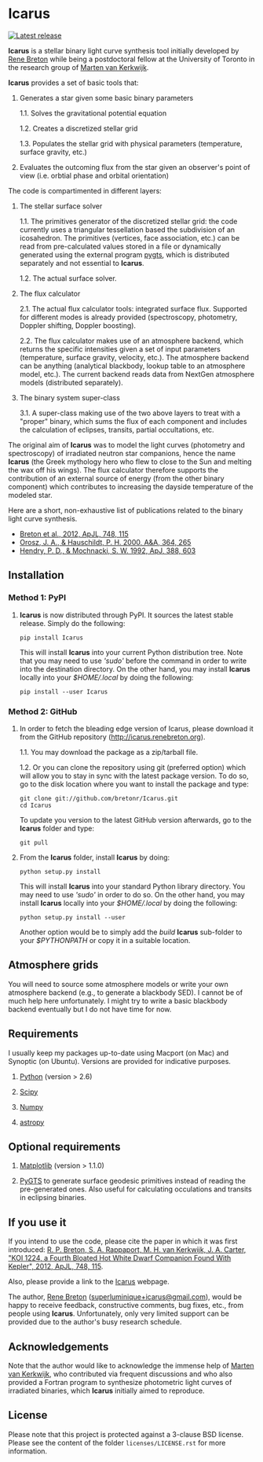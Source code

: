 # Icarus

[![Latest release](https://img.shields.io/pypi/v/Icarus.svg)](https://pypi.python.org/pypi/Icarus)

**Icarus** is a stellar binary light curve synthesis tool initially developed by [Rene Breton](http://www.renebreton.org) while being a postdoctoral fellow at the University of Toronto in the research group of [Marten van Kerkwijk](http://www.astro.utoronto.ca/~mhvk/).

**Icarus** provides a set of basic tools that:

1. Generates a star given some basic binary parameters

    1.1. Solves the gravitational potential equation

    1.2. Creates a discretized stellar grid

    1.3. Populates the stellar grid with physical parameters (temperature, surface gravity, etc.)

2. Evaluates the outcoming flux from the star given an observer's point of view (i.e. orbtial phase and orbital orientation)

The code is compartimented in different layers:

1. The stellar surface solver

    1.1. The primitives generator of the discretized stellar grid: the code currently uses a triangular tessellation based the subdivision of an icosahedron. The primitives (vertices, face association, etc.) can be read from pre-calculated values stored in a file or dynamically generated using the external program [pygts](http://pygts.sourceforge.net), which is distributed separately and not essential to **Icarus**.

    1.2. The actual surface solver.

2. The flux calculator

    2.1. The actual flux calculator tools: integrated surface flux. Supported for different modes is already provided (spectroscopy, photometry, Doppler shifting, Doppler boosting).

    2.2. The flux calculator makes use of an atmosphere backend, which returns the specific intensities given a set of input parameters (temperature, surface gravity, velocity, etc.). The atmosphere backend can be anything (analytical blackbody, lookup table to an atmosphere model, etc.). The current backend reads data from NextGen atmosphere models (distributed separately).

3. The binary system super-class

    3.1. A super-class making use of the two above layers to treat with a "proper" binary, which sums the flux of each component and includes the calculation of eclipses, transits, partial occultations, etc.

The original aim of **Icarus** was to model the light curves (photometry and spectroscopy) of irradiated neutron star companions, hence the name **Icarus** (the Greek mythology hero who flew to close to the Sun and melting the wax off his wings). The flux calculator therefore supports the contribution of an external source of energy (from the other binary component) which contributes to increasing the dayside temperature of the modeled star.

Here are a short, non-exhaustive list of publications related to the binary light curve synthesis.

* [Breton et al., 2012, ApJL, 748, 115](http://adsabs.harvard.edu/abs/2012ApJ...748..115B)
* [Orosz, J. A., & Hauschildt, P. H. 2000, A&A, 364, 265](http://adsabs.harvard.edu/abs/2000A%26A...364..265O)
* [Hendry, P. D., & Mochnacki, S. W. 1992, ApJ, 388, 603](http://adsabs.harvard.edu/abs/1992ApJ...388..603H)


## Installation

### Method 1: PyPI

1. **Icarus** is now distributed through PyPI. It sources the latest stable release. Simply do the following:

    ```
    pip install Icarus
    ```

    This will install **Icarus** into your current Python distribution tree. Note that you may need to use _'sudo'_ before the command in order to write into the destination directory. On the other hand, you may install **Icarus** locally into your _$HOME/.local_ by doing the following:

    ```
    pip install --user Icarus
    ```

### Method 2: GitHub

1. In order to fetch the bleading edge version of Icarus, please download it from the GitHub repository (<http://icarus.renebreton.org>).

    1.1. You may download the package as a zip/tarball file.

    1.2. Or you can clone the repository using git (preferred option) which will allow you to stay in sync with the latest package version. To do so, go to the disk location where you want to install the package and type:

    ```
    git clone git://github.com/bretonr/Icarus.git
    cd Icarus
    ```

    To update you version to the latest GitHub version afterwards, go to the **Icarus** folder and type:

    ```
    git pull
    ```

2. From the **Icarus** folder, install **Icarus** by doing:

    ```
    python setup.py install
    ```

    This will install **Icarus** into your standard Python library directory. You may need to use _'sudo'_ in order to do so. On the other hand, you may install **Icarus** locally into your _$HOME/.local_ by doing the following:

    ```
    python setup.py install --user
    ```

    Another option would be to simply add the _build_ **Icarus** sub-folder to your _$PYTHONPATH_ or copy it in a suitable location.


## Atmosphere grids

You will need to source some atmosphere models or write your own atmosphere backend (e.g., to generate a blackbody SED). I cannot be of much help here unfortunately. I might try to write a basic blackbody backend eventually but I do not have time for now.


## Requirements

I usually keep my packages up-to-date using Macport (on Mac) and Synoptic (on Ubuntu). Versions are provided for indicative purposes.

1. [Python](http://www.python.org) (version > 2.6)

2. [Scipy](http://scipy.org)

3. [Numpy](http://numpy.scipy.org)

4. [astropy](http://www.astropy.org)


## Optional requirements

1. [Matplotlib](http://matplotlib.org) (version > 1.1.0)

2. [PyGTS](http://pygts.sourceforge.net) to generate surface geodesic primitives instead of reading the pre-generated ones. Also useful for calculating occulations and transits in eclipsing binaries.


## If you use it

If you intend to use the code, please cite the paper in which it was first introduced: [R. P. Breton, S. A. Rappaport, M. H. van Kerkwijk, J. A. Carter, "KOI 1224, a Fourth Bloated Hot White Dwarf Companion Found With Kepler", 2012, ApJL, 748, 115](http://adsabs.harvard.edu/abs/2012ApJ...748..115B).

Also, please provide a link to the [Icarus](https://github.com/bretonr/Icarus) webpage.

The author, [Rene Breton](http://www.renebreton.org) (<superluminique+icarus@gmail.com>), would be happy to receive feedback, constructive comments, bug fixes, etc., from people using **Icarus**. Unfortunately, only very limited support can be provided due to the author's busy research schedule.


## Acknowledgements

Note that the author would like to acknowledge the immense help of [Marten van Kerkwijk](http://www.astro.utoronto.ca/~mhvk), who contributed via frequent discussions and who also provided a Fortran program to synthesize photometric light curves of irradiated binaries, which **Icarus** initially aimed to reproduce.


## License

Please note that this project is protected against a 3-clause BSD license. Please see the content of the folder ``licenses/LICENSE.rst`` for more information.
